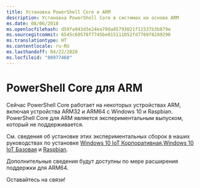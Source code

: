 ```yaml
---
title: Установка PowerShell Core в ARM
description: Установка PowerShell Core в системах на основе ARM
ms.date: 08/06/2018
ms.openlocfilehash: d59fa943d3e24ea70da85793021f11537b3b879e
ms.sourcegitcommit: 6545c60578f7745be015111052fd7769f8289296
ms.translationtype: HT
ms.contentlocale: ru-RU
ms.lasthandoff: 04/22/2020
ms.locfileid: "80977460"
---
```

# <a name="powershell-core-on-arm"></a>PowerShell Core для ARM

Сейчас PowerShell Core работает на некоторых устройствах ARM, включая устройства ARM32 и ARM64 с Windows 10 и Raspbian.
PowerShell Core для ARM является экспериментальным выпуском, который не поддерживается.

См. сведения об установке этих экспериментальных сборок в наших руководствах по установке [Windows 10 IoT Корпоративная](installing-powershell-core-on-windows.md#deploying-on-windows-10-iot-enterprise),[Windows 10 IoT Базовая](installing-powershell-core-on-windows.md#deploying-on-windows-10-iot-core) и [Raspbian](installing-powershell-core-on-linux.md#raspbian).

Дополнительные сведения будут доступны по мере расширения поддержки для ARM64.

Оставайтесь на связи!
